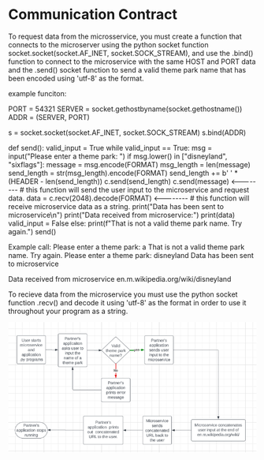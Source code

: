 # Communication Contract

To request data from the microsservice, you must create a function that connects to the microserver using 
the python socket function socket.socket(socket.AF_INET, socket.SOCK_STREAM), and use the .bind() function
to connect to the microservice with the same HOST and PORT data and the .send() socket function to send a 
valid theme park name that has been encoded using 'utf-8' as the format.

example funciton:

PORT = 54321
SERVER = socket.gethostbyname(socket.gethostname())
ADDR = (SERVER, PORT)

s = socket.socket(socket.AF_INET, socket.SOCK_STREAM)
s.bind(ADDR)

def send():
valid_input = True
while valid_input == True:
msg = input("Please enter a theme park: ")
if msg.lower() in ["disneyland", "sixflags"]:
message = msg.encode(FORMAT)
msg_length = len(message)
send_length = str(msg_length).encode(FORMAT)
send_length += b' ' * (HEADER - len(send_length))
c.send(send_length)
c.send(message) <-------- # this function will send the user input to the microservice and request data.
data = c.recv(2048).decode(FORMAT) <-------- # this function will receive microservice data as a string.
print("Data has been sent to microservice\n")
print("Data received from microservice:")
print(data)
valid_input = False
else:
print(f"That is not a valid theme park name. Try again.")
send()

Example call:
Please enter a theme park: a
That is not a valid theme park name. Try again.
Please enter a theme park: disneyland
Data has been sent to microservice

Data received from microservice
en.m.wikipedia.org/wiki/disneyland


To recieve data from the microservice you must use the python socket function .recv() and decode it using 'utf-8'
as the format in order to use it throughout your program as a string.


![Sequence Diagram](/images/A9-1.png?raw=true "UML Sequence Diagram")